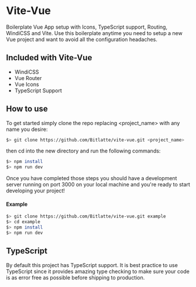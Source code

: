 # Vite-Vue
Boilerplate Vue App setup with Icons, TypeScript support, Routing,
WindiCSS and Vite. Use this boilerplate anytime you need to setup a
new Vue project and want to avoid all the configuration headaches.

## Included with Vite-Vue
- WindiCSS
- Vue Router
- Vue Icons
- TypeScript Support

## How to use
To get started simply clone the repo replacing \<project_name\> with any
name you desire:

```sh
$> git clone https://github.com/Bitlatte/vite-vue.git <project_name>
```

then cd into the new directory and run the following commands:

```sh
$> npm install
$> npm run dev
```

Once you have completed those steps you should have a development server
running on port 3000 on your local machine and you're ready to start
developing your project!

#### Example
```sh
$> git clone https://github.com/Bitlatte/vite-vue.git example
$> cd example
$> npm install
$> npm run dev
```

## TypeScript
By default this project has TypeScript support. It is best practice to
use TypeScript since it provides amazing type checking to make sure
your code is as error free as possible before shipping to production.